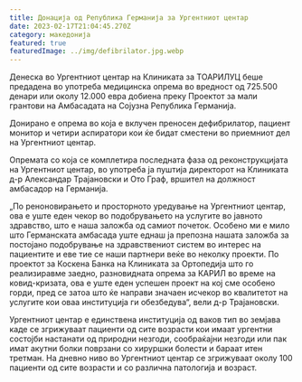 ```yaml
---
title: Донација од Република Германија за Ургентниот центар
date: 2023-02-17T21:04:45.270Z
category: македонија
featured: true
featuredImage: ../img/defibrilator.jpg.webp
---
```


Денеска во Ургентниот центар на Клиниката за ТОАРИЛУЦ беше предадена во употреба медицинска опрема во вредност од 725.500 денари или околу 12.000 евра добиена преку Проектот за мали грантови на Амбасадата на Сојузна Република Германија.

Донирано е опрема во која е вклучен преносен дефибрилатор, пациент монитор и четири аспиратори кои ќе бидат сместени во приемниот дел на Ургентниот центар.

Опремата со која се комплетира последната фаза од реконструкцијата на Ургентниот центар, во употреба ја пуштија директорот на Клиниката д-р Александар Трајановски и Ото Граф, вршител на должност амбасадор на Германија.

„По реноновирањето и просторното уредување на Ургентниот центар, ова е уште еден чекор во подобрувањето на услугите во јавното здравство, што е наша заложба од самиот почеток. Особено ми е мило што Германската амбасада уште еднаш ја препозна нашата заложба за постојано подобрување на здравствениот систем во интерес на пациентите и еве тие се наши партнери веќе во неколку проекти. По проектот за Коскена Банка на Клиниката за Ортопедија што го реализиравме заедно, разновидната опрема за КАРИЛ во време на ковид-кризата, ова е уште еден успешен проект на кој сме особено горди, пред се затоа што ќе направи значаен исчекор во квалитетот на услугите кои оваа институција ги обезбедува“, вели д-р Трајановски.

Ургентниот центар е единствена институција од ваков тип во земјава каде се згрижуваат пациенти од сите возрасти кои имаат ургентни состојби настанати од природни незгоди, сообраќајни незгоди или пак имат акутни болки поврзани со хируршки болести и бараат итен третман. На дневно ниво во Ургентниот центар се згрижуваат околу 100 пациенти од сите возрасти и со различна патологија и возраст.
